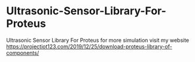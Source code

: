 # Ultrasonic-Sensor-Library-For-Proteus
Ultrasonic Sensor Library For Proteus
for more simulation visit my website 
https://projectiot123.com/2019/12/25/download-proteus-library-of-components/
